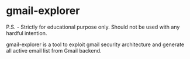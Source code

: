 # gmail-explorer

P.S. - Strictly for educational purpose only. Should not be used with any hardful intention.

gmail-explorer is a tool to exploit gmail security architecture and generate all active email list from Gmail backend.
